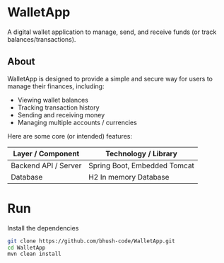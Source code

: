 # WalletApp

A digital wallet application to manage, send, and receive funds (or track balances/transactions).  
## About

WalletApp is designed to provide a simple and secure way for users to manage their finances, including:

- Viewing wallet balances  
- Tracking transaction history  
- Sending and receiving money  
- Managing multiple accounts / currencies

Here are some core (or intended) features:

| Layer / Component | Technology / Library |
|-------------------|----------------------|
| Backend API / Server | Spring Boot, Embedded Tomcat |
| Database | H2 In memory Database |

# Run

Install the dependencies
```bash
git clone https://github.com/bhush-code/WalletApp.git
cd WalletApp
mvn clean install 


